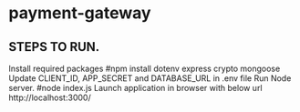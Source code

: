 # payment-gateway
STEPS TO RUN.
-------------
Install required packages
  #npm install dotenv express crypto mongoose
Update CLIENT_ID, APP_SECRET and DATABASE_URL in .env file
Run Node server.
  #node index.js
Launch application in browser with below url
  http://localhost:3000/
